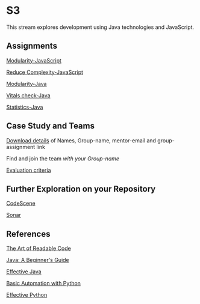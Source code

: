 # S3

This stream explores development using Java technologies and JavaScript.

## Assignments

[Modularity-JavaScript](https://classroom.github.com/a/r0HK1OZW)

[Reduce Complexity-JavaScript](https://classroom.github.com/a/Ft3dXs_E)

[Modularity-Java](https://classroom.github.com/a/StH_x0Tt)

[Vitals check-Java](https://classroom.github.com/a/B17I0kQs)

[Statistics-Java](https://classroom.github.com/a/lpIqcdWI)

## Case Study and Teams

[Download details](case-teams/case2-S3-groups.pdf)
of Names, Group-name, mentor-email and group-assignment link

Find and join the team *with your Group-name*

[Evaluation criteria](case2-eval.md)

## Further Exploration on your Repository

[CodeScene](https://codescene.io/)

[Sonar](https://sonarcloud.io/)

## References

[The Art of Readable Code](https://learning.oreilly.com/library/view/the-art-of/9781449318482/)

[Java: A Beginner's Guide](https://learning.oreilly.com/library/view/java-a-beginners/9781260440225/)

[Effective Java](https://learning.oreilly.com/library/view/effective-java/9780134686097/)

[Basic Automation with Python](https://automatetheboringstuff.com/)

[Effective Python](https://learning.oreilly.com/library/view/effective-python-90/9780134854717/)
